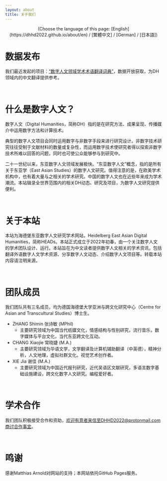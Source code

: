 ```yaml
---
layout: about 
title: 关于我们 
---
```


<div style="text-align: center">(Choose the language of this page:  [English](https://dhhd2022.github.io/about/en) / [繁體中文] / [German] / [日本語])</div>
    
# 数据发布

我们最近发起的项目：[“数字人文领域学术术语翻译词典”](https://github.com/xiejia1995/DH-terms-translation-dictionary)，数据开放获取，为DH领域内的中文翻译提供参考。

<br/>

# 什么是数字人文？

数字人文（Digital Humanities，简称DH）指的是在研究方法、成果呈现、传播媒介中运用数字方法和计算技术。

典型的数字人文项目会同时运用数字与非数字手段来进行研究设计。非数字技术研究往往受制于文献材料的数量或复杂性，而运用数字技术使研究者得以探索非数字技术所难以回答的问题，同时也可使公众能够参与到研究中。

二十一世纪以来，东亚数字人文领域发展极快。“东亚数字人文”概念，指的是所有关于东亚学（East Asian Studies）的数字人文研究。值得注意的是，在欧美学术机构中，也有着大量与之相关的学术研究。中国的数字人文也在近些年来成为学术潮流。本站辑录全世界范围内的相关DH动态、研究及项目，为数字人文研究提供便利。

<br/>

# 关于本站
本站为海德堡东亚数字人文研究学术网站，Heidelberg East Asian Digital Humanities，简称HEADs。本站正式成立于2022年初春，由一个关注数字人文的学术团队设计、运行。本站旨在为中文读者提供数字人文相关的学术资讯，包括翻译外语数字人文学术资源、分享数字人文动态、介绍数字人文项目等。转载本站内容请注明来源。

<br/>

# 团队成员
我们团队共有三名成员，均为德国海德堡大学亚洲与跨文化研究中心（Centre for Asian and Transcultural Studies）博士生。

* ZHANG Shimin 张诗敏 (MPhil) 
  * 主要研究领域为中国当代纸媒文化，情感结构与性别研究，流行音乐，数字媒体与平台文化，当代东亚跨文化互动。
* CHANG Xiaojie 常晓婕 (M.A.) 
  * 主要研究领域为华语文学，文学翻译及计算机辅助翻译（中英德），精神分析，人文地理，虚拟社群文化。视觉艺术创作者。
* XIE Jia 谢佳 (M.A.)
  * 主要研究领域为中国近代报刊研究，近代吴语区文献研究，多语言数字基础设施建设，跨文化数字人文研究。编程爱好者。

<br/>

# 学术合作
我们团队积极接受合作和资助，欢迎有意者来信至DHHD2022@protonmail.com商讨合作事宜。

<br/>

# 鸣谢
感谢Matthias Arnold对网站的支持；本网站依托GitHub Pages服务。
